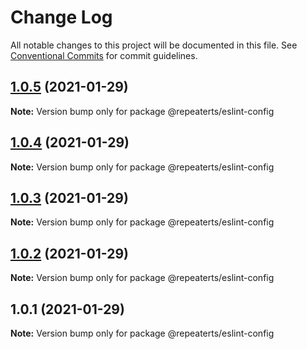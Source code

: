 # Change Log

All notable changes to this project will be documented in this file.
See [Conventional Commits](https://conventionalcommits.org) for commit guidelines.

## [1.0.5](https://github.com/repeaterts/utilities/compare/@repeaterts/eslint-config@1.0.4...@repeaterts/eslint-config@1.0.5) (2021-01-29)

**Note:** Version bump only for package @repeaterts/eslint-config





## [1.0.4](https://github.com/repeaterts/utilities/compare/@repeaterts/eslint-config@1.0.3...@repeaterts/eslint-config@1.0.4) (2021-01-29)

**Note:** Version bump only for package @repeaterts/eslint-config





## [1.0.3](https://github.com/repeaterts/utilities/compare/@repeaterts/eslint-config@1.0.2...@repeaterts/eslint-config@1.0.3) (2021-01-29)

**Note:** Version bump only for package @repeaterts/eslint-config





## [1.0.2](https://github.com/repeaterts/utilities/compare/@repeaterts/eslint-config@1.0.1...@repeaterts/eslint-config@1.0.2) (2021-01-29)

**Note:** Version bump only for package @repeaterts/eslint-config





## 1.0.1 (2021-01-29)

**Note:** Version bump only for package @repeaterts/eslint-config
